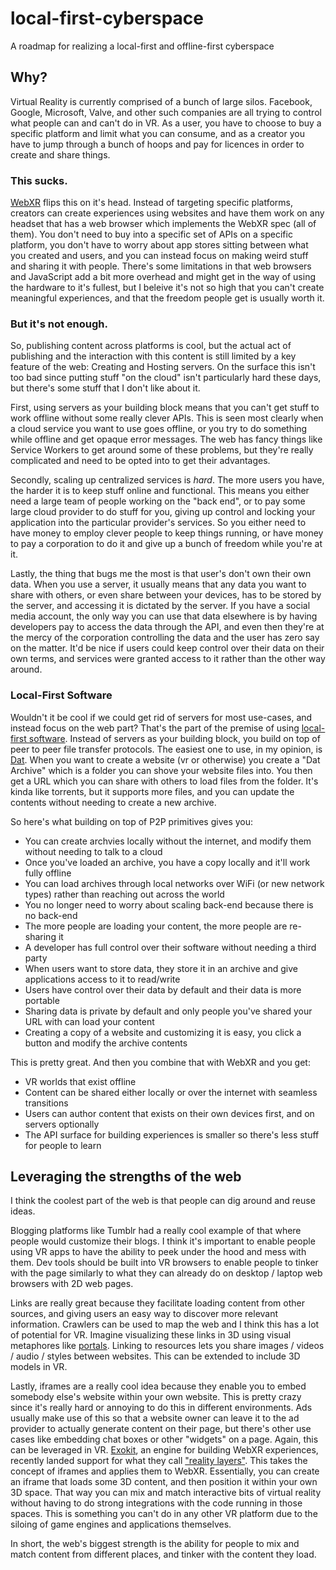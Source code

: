 # local-first-cyberspace
A roadmap for realizing a local-first and offline-first cyberspace

## Why?

Virtual Reality is currently comprised of a bunch of large silos. Facebook, Google, Microsoft, Valve, and other such companies are all trying to control what people can and can't do in VR. As a user, you have to choose to buy a specific platform and limit what you can consume, and as a creator you have to jump through a bunch of hoops and pay for licences in order to create and share things.

### This sucks.

[WebXR](https://immersive-web.github.io/webxr/) flips this on it's head. Instead of targeting specific platforms, creators can create experiences using websites and have them work on any headset that has a web browser which implements the WebXR spec (all of them). You don't need to buy into a specific set of APIs on a specific platform, you don't have to worry about app stores sitting between what you created and users, and you can instead focus on making weird stuff and sharing it with people. There's some limitations in that web browsers and JavaScript add a bit more overhead and might get in the way of using the hardware to it's fullest, but I beleive it's not so high that you can't create meaningful experiences, and that the freedom people get is usually worth it.

### But it's not enough.

So, publishing content across platforms is cool, but the actual act of publishing and the interaction with this content is still limited by a key feature of the web: Creating and Hosting servers. On the surface this isn't too bad since putting stuff "on the cloud" isn't particularly hard these days, but there's some stuff that I don't like about it.

First, using servers as your building block means that you can't get stuff to work offline without some really clever APIs. This is seen most clearly when a cloud service you want to use goes offline, or you try to do something while offline and get opaque error messages. The web has fancy things like Service Workers to get around some of these problems, but they're really complicated and need to be opted into to get their advantages.

Secondly, scaling up centralized services is _hard_. The more users you have, the harder it is to keep stuff online and functional. This means you either need a large team of people working on the "back end", or to pay some large cloud provider to do stuff for you, giving up control and locking your application into the particular provider's services. So you either need to have money to employ clever people to keep things running, or have money to pay a corporation to do it and give up a bunch of freedom while you're at it.

Lastly, the thing that bugs me the most is that user's don't own their own data. When you use a server, it usually means that any data you want to share with others, or even share between your devices, has to be stored by the server, and accessing it is dictated by the server. If you have a social media account, the only way you can use that data elsewhere is by having developers pay to access the data through the API, and even then they're at the mercy of the corporation controlling the data and the user has zero say on the matter. It'd be nice if users could keep control over their data on their own terms, and services were granted access to it rather than the other way around.

### Local-First Software

Wouldn't it be cool if we could get rid of servers for most use-cases, and instead focus on the web part? That's the part of the premise of using [local-first software](https://www.inkandswitch.com/local-first.html). Instead of servers as your building block, you build on top of peer to peer file transfer protocols. The easiest one to use, in my opinion, is [Dat](https://dat.foundation/). When you want to create a website (vr or otherwise) you create a "Dat Archive" which is a folder you can shove your website files into. You then get a URL which you can share with others to load files from the folder. It's kinda like torrents, but it supports more files, and you can update the contents without needing to create a new archive.

So here's what building on top of P2P primitives gives you:

- You can create archvies locally without the internet, and modify them without needing to talk to a cloud
- Once you've loaded an archive, you have a copy locally and it'll work fully offline
- You can load archives through local networks over WiFi (or new network types) rather than reaching out across the world
- You no longer need to worry about scaling back-end because there is no back-end
- The more people are loading your content, the more people are re-sharing it
- A developer has full control over their software without needing a third party
- When users want to store data, they store it in an archive and give applications access to it to read/write
- Users have control over their data by default and their data is more portable
- Sharing data is private by default and only people you've shared your URL with can load your content
- Creating a copy of a website and customizing it is easy, you click a button and modify the archive contents

This is pretty great. And then you combine that with WebXR and you get:

- VR worlds that exist offline
- Content can be shared either locally or over the internet with seamless transitions
- Users can author content that exists on their own devices first, and on servers optionally
- The API surface for building experiences is smaller so there's less stuff for people to learn

## Leveraging the strengths of the web

I think the coolest part of the web is that people can dig around and reuse ideas.

Blogging platforms like Tumblr had a really cool example of that where people would customize their blogs. I think it's important to enable people using VR apps to have the ability to peek under the hood and mess with them. Dev tools should be built into VR browsers to enable people to tinker with the page similarly to what they can already do on desktop / laptop web browsers with 2D web pages.

Links are really great because they facilitate loading content from other sources, and giving users an easy way to discover more relevant information. Crawlers can be used to map the web and I think this has a lot of potential for VR. Imagine visualizing these links in 3D using visual metaphores like [portals](http://janusvr.com/docs/learn/portals/index.html). Linking to resources lets you share images / videos / audio / styles between websites. This can be extended to include 3D models in VR.

Lastly, iframes are a really cool idea because they enable you to embed somebody else's website within your own website. This is pretty crazy since it's really hard or annoying to do this in different environments. Ads usually make use of this so that a website owner can leave it to the ad provider to actually generate content on their page, but there's other use cases like embedding chat boxes or other "widgets" on a page. Again, this can be leveraged in VR. [Exokit](https://exokit.org/), an engine for building WebXR experiences, recently landed support for what they call ["reality layers"](https://github.com/exokitxr/exokit/pull/760). This takes the concept of iframes and applies them to WebXR. Essentially, you can create an iframe that loads some 3D content, and then position it within your own 3D space. That way you can mix and match interactive bits of virtual reality without having to do strong integrations with the code running in those spaces. This is something you can't do in any other VR platform due to the siloing of game engines and applications themselves.

In short, the web's biggest strength is the ability for people to mix and match content from different places, and tinker with the content they load.
